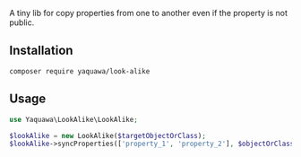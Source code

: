 A tiny lib for copy properties from one to another even if the property is not public.

## Installation
```shell script
composer require yaquawa/look-alike
```

## Usage
```php
use Yaquawa\LookAlike\LookAlike;

$lookAlike = new LookAlike($targetObjectOrClass);
$lookAlike->syncProperties(['property_1', 'property_2'], $objectOrClass);
```